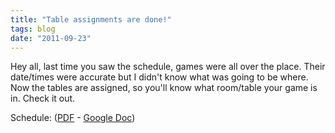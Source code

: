 ```yaml
---
title: "Table assignments are done!"
tags: blog
date: "2011-09-23"
---
```


Hey all, last time you saw the schedule, games were all over the place. Their date/times were accurate but I didn't know what was going to be where. Now the tables are assigned, so you'll know what room/table your game is in. Check it out.

Schedule: ([PDF](http://www.bigbadcon.com/wp-content/uploads/2011/09/BBC_schedule2.pdf) - [Google Doc](https://docs.google.com/spreadsheet/ccc?key=0AqNVQlE61iI2dGdkc29ZVFR3S3RMTzFRU1V4LW9tT2c&hl=en_US#gid=6))
